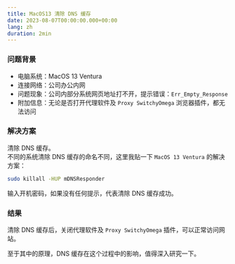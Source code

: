 ```yaml
---
title: MacOS13 清除 DNS 缓存
date: 2023-08-07T00:00:00.000+00:00
lang: zh
duration: 2min
---
```


### 问题背景

* 电脑系统：MacOS 13 Ventura
* 连接网络：公司办公内网
* 问题现象：公司内部分系统网页地址打不开，提示错误：`Err_Empty_Response`
* 附加信息：无论是否打开代理软件及 `Proxy SwitchyOmega` 浏览器插件，都无法访问

### 解决方案

清除 DNS 缓存。  
不同的系统清除 DNS 缓存的命名不同，这里我贴一下 `MacOS 13 Ventura` 的解决方案：

```bash
sudo killall -HUP mDNSResponder
```

输入开机密码，如果没有任何提示，代表清除 DNS 缓存成功。  


### 结果

清除 DNS 缓存后，关闭代理软件及 `Proxy SwitchyOmega` 插件，可以正常访问网站。  

至于其中的原理，DNS 缓存在这个过程中的影响，值得深入研究一下。